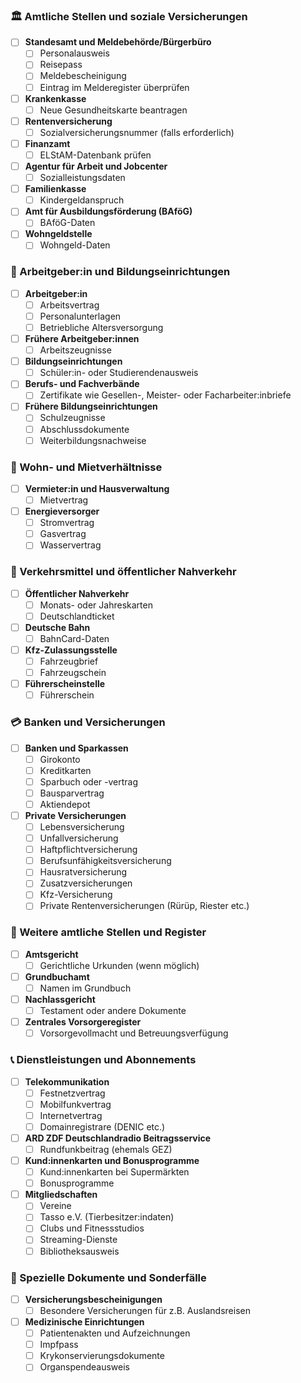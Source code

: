 ### 🏛️ Amtliche Stellen und soziale Versicherungen
- [ ] **Standesamt und Meldebehörde/Bürgerbüro**
  - [ ] Personalausweis
  - [ ] Reisepass
  - [ ] Meldebescheinigung
  - [ ] Eintrag im Melderegister überprüfen
- [ ] **Krankenkasse**
  - [ ] Neue Gesundheitskarte beantragen
- [ ] **Rentenversicherung**
  - [ ] Sozialversicherungsnummer (falls erforderlich)
- [ ] **Finanzamt**
  - [ ] ELStAM-Datenbank prüfen
- [ ] **Agentur für Arbeit und Jobcenter**
  - [ ] Sozialleistungsdaten
- [ ] **Familienkasse**
  - [ ] Kindergeldanspruch
- [ ] **Amt für Ausbildungsförderung (BAföG)**
  - [ ] BAföG-Daten
- [ ] **Wohngeldstelle**
  - [ ] Wohngeld-Daten

### 👔 Arbeitgeber:in und Bildungseinrichtungen
- [ ] **Arbeitgeber:in**
  - [ ] Arbeitsvertrag
  - [ ] Personalunterlagen
  - [ ] Betriebliche Altersversorgung 
- [ ] **Frühere Arbeitgeber:innen**
  - [ ] Arbeitszeugnisse
- [ ] **Bildungseinrichtungen**
  - [ ] Schüler:in- oder Studierendenausweis
- [ ] **Berufs- und Fachverbände**
  - [ ] Zertifikate wie Gesellen-, Meister- oder Facharbeiter:inbriefe
- [ ] **Frühere Bildungseinrichtungen**
  - [ ] Schulzeugnisse
  - [ ] Abschlussdokumente
  - [ ] Weiterbildungsnachweise

### 🏡 Wohn- und Mietverhältnisse
- [ ] **Vermieter:in und Hausverwaltung**
  - [ ] Mietvertrag
- [ ] **Energieversorger**
  - [ ] Stromvertrag
  - [ ] Gasvertrag
  - [ ] Wasservertrag

### 🚉 Verkehrsmittel und öffentlicher Nahverkehr
- [ ] **Öffentlicher Nahverkehr**
  - [ ] Monats- oder Jahreskarten
  - [ ] Deutschlandticket
- [ ] **Deutsche Bahn**
  - [ ] BahnCard-Daten
- [ ] **Kfz-Zulassungsstelle**
  - [ ] Fahrzeugbrief
  - [ ] Fahrzeugschein
- [ ] **Führerscheinstelle**
  - [ ] Führerschein

### 💳 Banken und Versicherungen
- [ ] **Banken und Sparkassen**
  - [ ] Girokonto
  - [ ] Kreditkarten
  - [ ] Sparbuch oder -vertrag
  - [ ] Bausparvertrag
  - [ ] Aktiendepot
- [ ] **Private Versicherungen**
  - [ ] Lebensversicherung
  - [ ] Unfallversicherung
  - [ ] Haftpflichtversicherung
  - [ ] Berufsunfähigkeitsversicherung
  - [ ] Hausratversicherung
  - [ ] Zusatzversicherungen
  - [ ] Kfz-Versicherung
  - [ ] Private Rentenversicherungen (Rürüp, Riester etc.)

### 🏢 Weitere amtliche Stellen und Register
- [ ] **Amtsgericht**
  - [ ] Gerichtliche Urkunden (wenn möglich)
- [ ] **Grundbuchamt**
  - [ ] Namen im Grundbuch
- [ ] **Nachlassgericht**
  - [ ] Testament oder andere Dokumente
- [ ] **Zentrales Vorsorgeregister**
  - [ ] Vorsorgevollmacht und Betreuungsverfügung

### 📞 Dienstleistungen und Abonnements
- [ ] **Telekommunikation**
  - [ ] Festnetzvertrag
  - [ ] Mobilfunkvertrag
  - [ ] Internetvertrag
  - [ ] Domainregistrare (DENIC etc.)
- [ ] **ARD ZDF Deutschlandradio Beitragsservice**
  - [ ] Rundfunkbeitrag (ehemals GEZ)
- [ ] **Kund:innenkarten und Bonusprogramme**
  - [ ] Kund:innenkarten bei Supermärkten
  - [ ] Bonusprogramme
- [ ] **Mitgliedschaften**
  - [ ] Vereine
  - [ ] Tasso e.V. (Tierbesitzer:indaten)
  - [ ] Clubs und Fitnessstudios
  - [ ] Streaming-Dienste
  - [ ] Bibliotheksausweis

### 📂 Spezielle Dokumente und Sonderfälle
- [ ] **Versicherungsbescheinigungen**
  - [ ] Besondere Versicherungen für z.B. Auslandsreisen
- [ ] **Medizinische Einrichtungen**
  - [ ] Patientenakten und Aufzeichnungen
  - [ ] Impfpass
  - [ ] Krykonservierungsdokumente
  - [ ] Organspendeausweis

